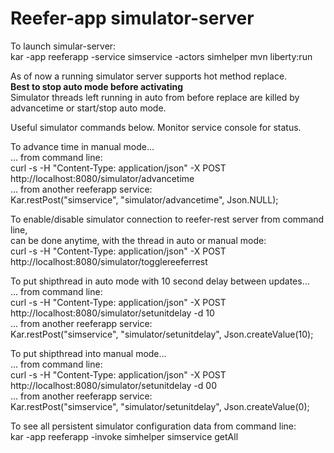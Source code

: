 # Reefer-app  simulator-server

To launch simular-server:  
kar -app reeferapp -service simservice -actors simhelper mvn liberty:run

As of now a running simulator server supports hot method replace.  
**Best to stop auto mode before activating**  
Simulator threads left running in auto from before replace are killed by advancetime or start/stop auto mode.

Useful simulator commands below. Monitor service console for status.

To advance time in manual mode...  
... from command line:  
curl -s -H "Content-Type: application/json" -X POST http://localhost:8080/simulator/advancetime  
... from another reeferapp service:  
Kar.restPost("simservice", "simulator/advancetime", Json.NULL);

To enable/disable simulator connection to reefer-rest server from command line,  
can be done anytime, with the thread in auto or manual mode:  
curl -s -H "Content-Type: application/json" -X POST http://localhost:8080/simulator/togglereeferrest

To put shipthread in auto mode with 10 second delay between updates...  
... from command line:  
curl -s -H "Content-Type: application/json" -X POST http://localhost:8080/simulator/setunitdelay -d 10  
... from another reeferapp service:  
Kar.restPost("simservice", "simulator/setunitdelay", Json.createValue(10);

To put shipthread into manual mode...  
... from command line:  
curl -s -H "Content-Type: application/json" -X POST http://localhost:8080/simulator/setunitdelay -d 00  
... from another reeferapp service:  
Kar.restPost("simservice", "simulator/setunitdelay", Json.createValue(0);

To see all persistent simulator configuration data from command line:  
kar -app reeferapp -invoke simhelper simservice getAll


